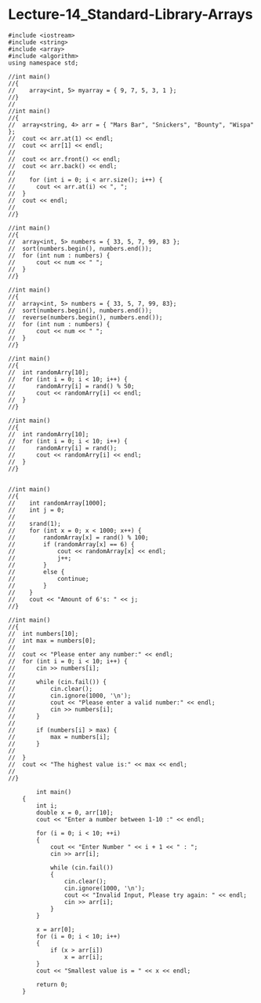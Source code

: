 # Lecture-14_Standard-Library-Arrays

    #include <iostream>
    #include <string>
    #include <array>
    #include <algorithm>
    using namespace std;

    //int main()
    //{
    //    array<int, 5> myarray = { 9, 7, 5, 3, 1 };
    //}
    //
    //int main()
    //{
    //	array<string, 4> arr = { "Mars Bar", "Snickers", "Bounty", "Wispa" };
    //	cout << arr.at(1) << endl;
    //	cout << arr[1] << endl;
    //
    //	cout << arr.front() << endl;
    //	cout << arr.back() << endl;
    //
    //    for (int i = 0; i < arr.size(); i++) {
    //		cout << arr.at(i) << ", ";
    //	}
    //	cout << endl;
    //
    //}

    //int main()
    //{
    //	array<int, 5> numbers = { 33, 5, 7, 99, 83 };
    //	sort(numbers.begin(), numbers.end());
    //	for (int num : numbers) {
    //		cout << num << " ";
    //	}
    //}

    //int main()
    //{
    //	array<int, 5> numbers = { 33, 5, 7, 99, 83};
    //	sort(numbers.begin(), numbers.end());
    //	reverse(numbers.begin(), numbers.end());
    //	for (int num : numbers) {
    //		cout << num << " ";
    //	}
    //}

    //int main()
    //{
    //	int randomArry[10];
    //	for (int i = 0; i < 10; i++) {
    //		randomArry[i] = rand() % 50;
    //		cout << randomArry[i] << endl;
    //	}
    //}

    //int main()
    //{
    //	int randomArry[10];
    //	for (int i = 0; i < 10; i++) {
    //		randomArry[i] = rand();
    //		cout << randomArry[i] << endl;
    //	}
    //}


    //int main()
    //{
    //    int randomArray[1000];
    //    int j = 0;
    //    
    //    srand(1);
    //    for (int x = 0; x < 1000; x++) {
    //        randomArray[x] = rand() % 100;
    //        if (randomArray[x] == 6) {
    //            cout << randomArray[x] << endl;
    //            j++;
    //        }
    //        else {
    //            continue;
    //        }
    //    }
    //    cout << "Amount of 6's: " << j;
    //}

    //int main()
    //{
    //	int numbers[10];
    //	int max = numbers[0];
    //
    //	cout << "Please enter any number:" << endl;
    //	for (int i = 0; i < 10; i++) {
    //		cin >> numbers[i];
    //
    //		while (cin.fail()) {
    //			cin.clear();
    //			cin.ignore(1000, '\n');
    //			cout << "Please enter a valid number:" << endl;
    //			cin >> numbers[i];
    //		}
    //
    //		if (numbers[i] > max) {
    //			max = numbers[i];
    //		}
    //		
    //	}
    //	cout << "The highest value is:" << max << endl;
    //
    //}
    
            int main()
        {
            int i;
            double x = 0, arr[10];
            cout << "Enter a number between 1-10 :" << endl;

            for (i = 0; i < 10; ++i)
            {
                cout << "Enter Number " << i + 1 << " : ";
                cin >> arr[i];

                while (cin.fail())
                {
                    cin.clear();
                    cin.ignore(1000, '\n');
                    cout << "Invalid Input, Please try again: " << endl;
                    cin >> arr[i];
                }
            }

            x = arr[0];
            for (i = 0; i < 10; i++)
            {
                if (x > arr[i])
                    x = arr[i];
            }
            cout << "Smallest value is = " << x << endl;

            return 0;
        }


